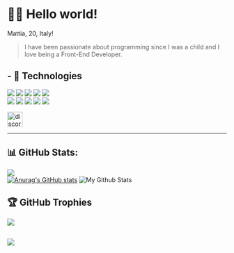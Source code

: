 <h1>🙋‍♂️ Hello world!</h1>

Mattia, 20, Italy!

> I have been passionate about programming since I was a child and I love being a Front-End Developer.

## - 🧠 Technologies
[![](https://skillicons.dev/icons?i=html)](https://mattiawebsite.it)
[![](https://skillicons.dev/icons?i=css)](https://mattiawebsite.it)
[![](https://skillicons.dev/icons?i=js)](https://mattiawebsite.it)
[![](https://skillicons.dev/icons?i=c)](https://mattiawebsite.it)
[![](https://skillicons.dev/icons?i=cs)](https://mattiawebsite.it)
<br>
[![](https://skillicons.dev/icons?i=vscode)](https://mattiawebsite.it)
[![](https://skillicons.dev/icons?i=bootstrap)](https://mattiawebsite.it)
[![](https://skillicons.dev/icons?i=tailwind)](https://mattiawebsite.it)
[![](https://skillicons.dev/icons?i=lua)](https://mattiawebsite.it)
[![](https://skillicons.dev/icons?i=nodejs)](https://mattiawebsite.it)

<a href="https://discord.gg/vFVgKu89kq" target="_blank">
   <img src="https://img.shields.io/static/v1?message=Discord&logo=discord&label=&color=7289DA&logoColor=white&labelColor=&style=for-the-badge" height="35" alt="discord logo"  />
</a>

---

## 📊 GitHub Stats:
![](https://github-readme-streak-stats.herokuapp.com/?user=MattiaDev2&theme=dark&hide_border=false)<br/>
[![Anurag's GitHub stats](https://github-readme-stats.vercel.app/api?username=MattiaDev2)](https://github.com/MattiaDev2/github-readme-stats)
<img href="https://mattiawebsite.it" target="_blank" src="https://github-readme-stats.vercel.app/api/top-langs/?username=MattiaDev2&layout=compact" alt="My Github Stats"><br/>

## 🏆 GitHub Trophies
![](https://github-profile-trophy.vercel.app/?username=MattiaDev2&theme=apprentice&no-frame=false&no-bg=true&margin-w=4)

##
[![](https://visitcount.itsvg.in/api?id=MattiaDev2&label=Profile%20Views&color=0&icon=0&pretty=true)](https://visitcount.itsvg.in)

<!-- Proudly created with GPRM ( https://gprm.itsvg.in ) -->
